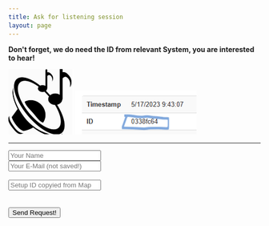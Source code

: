 ```yaml
---
title: Ask for listening session
layout: page
---
```


<script>
//Get the form element by id
const sampleForm = document.getElementById("hifiform");
//Add an event listener to the form element and handler for the submit an event.
sampleForm.addEventListener("submit", async (e) => {
  /**
   * Prevent the default browser behaviour of submitting
   * the form so that you can handle this instead.
   */
  e.preventDefault();
  /**
   * Get the element attached to the event handler.
   */
  let form = e.currentTarget;
  /**
   * Take the URL from the form's `action` attribute.
   */
  let url = form.action;

  try {
    /**
     * Takes all the form fields and make the field values
     * available through a `FormData` instance.
     */
    let formData = new FormData(form);

    /**
     * The `postFormFieldsAsJson()` function in the next step.
     */
    let responseData = await postFormFieldsAsJson({ url, formData });

    //Destructure the response data
    let { serverDataResponse } = responseData;

    //Display the response data in the console (for debugging)
    console.log(serverDataResponse);
  } catch (error) {
    //If an error occurs display it in the console (for debugging)
    console.error(error);
  }
});

/**
 * Helper function to POST data as JSON with Fetch.
 */
async function postFormFieldsAsJson({ url, formData }) {
  //Create an object from the form data entries
  let formDataObject = Object.fromEntries(formData.entries());
  // Format the plain form data as JSON
  let formDataJsonString = JSON.stringify(formDataObject);

  //Set the fetch options (headers, body)
  let fetchOptions = {
    //HTTP method set to POST.
    method: "POST",
    //Set the headers that specify you're sending a JSON body request and accepting JSON response
    headers: {
      "Content-Type": "application/json",
      Accept: "application/json",
    },
    // POST request body as JSON string.
    body: formDataJsonString,
  };

  //Get the response body as JSON.
  //If the response was not OK, throw an error.
  let res = await fetch(url, fetchOptions);

  //If the response is not ok throw an error (for debugging)
  if (!res.ok) {
    let error = await res.text();
    throw new Error(error);
  }
  //If the response was OK, return the response body.
  return res.json();
}
</script>

**Don't forget, we do need the ID from relevant System, you are interested to hear!**

![](/assets/images/aadb2c-logo-black.png) ![](/assets/images/hifid_copy.png)

<hr>

<form id="hifiform" action="">
 <input type="text" name="sendername" placeholder="Your Name"> <br>
 <input type="email" name="senderemail" placeholder="Your E-Mail (not saved!)"> <br> <br>
 <input type="text" name="hifisetupid" placeholder="Setup ID copyied from Map"> <br> <br> <br>
 <button type="=submit">Send Request!</button>
</form>

